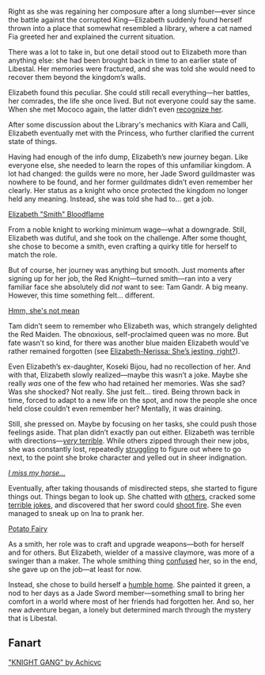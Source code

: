<!-- title: Elizabeth Rose Bloodflame -->
<!-- status: Alive -->

Right as she was regaining her composure after a long slumber—ever since the battle against the corrupted King—Elizabeth suddenly found herself thrown into a place that somewhat resembled a library, where a cat named Fia greeted her and explained the current situation.

There was a lot to take in, but one detail stood out to Elizabeth more than anything else: she had been brought back in time to an earlier state of Libestal. Her memories were fractured, and she was told she would need to recover them beyond the kingdom’s walls.

Elizabeth found this peculiar. She could still recall everything—her battles, her comrades, the life she once lived. But not everyone could say the same. When she met Mococo again, the latter didn’t even [recognize her](https://www.youtube.com/live/2toZfafpyW8?si=7Td3cbu0PPDJkx27&t=606).

After some discussion about the Library's mechanics with Kiara and Calli, Elizabeth eventually met with the Princess, who further clarified the current state of things.

Having had enough of the info dump, Elizabeth’s new journey began. Like everyone else, she needed to learn the ropes of this unfamiliar kingdom. A lot had changed: the guilds were no more, her Jade Sword guildmaster was nowhere to be found, and her former guildmates didn’t even remember her clearly. Her status as a knight who once protected the kingdom no longer held any meaning. Instead, she was told she had to… get a job.

[Elizabeth "Smith" Bloodflame](#embed:https://www.youtube.com/live/2toZfafpyW8?si=NAyI0H-VdaVYmt1i&t=1901)

From a noble knight to working minimum wage—what a downgrade. Still, Elizabeth was dutiful, and she took on the challenge. After some thought, she chose to become a smith, even crafting a quirky title for herself to match the role.

But of course, her journey was anything but smooth. Just moments after signing up for her job, the Red Knight—turned smith—ran into a very familiar face she absolutely did _not_ want to see: Tam Gandr. A big meany. However, this time something felt… different.

[Hmm, she's not mean](#embed:https://www.youtube.com/live/2toZfafpyW8?si=cub9RWxGvm1oH9sK&t=2105)

Tam didn’t seem to remember who Elizabeth was, which strangely delighted the Red Maiden. The obnoxious, self-proclaimed queen was no more. But fate wasn’t so kind, for there was another blue maiden Elizabeth would've rather remained forgotten (see [Elizabeth-Nerissa: She’s jesting, right?](#edge:liz-nerissa)).

Even Elizabeth’s ex-daughter, Koseki Bijou, had no recollection of her. And with that, Elizabeth slowly realized—maybe this wasn’t a joke. Maybe she really _was_ one of the few who had retained her memories. Was she sad? Was she shocked? Not really. She just felt… tired. Being thrown back in time, forced to adapt to a new life on the spot, and now the people she once held close couldn’t even remember her? Mentally, it was draining.

Still, she pressed on. Maybe by focusing on her tasks, she could push those feelings aside. That plan didn’t exactly pan out either. Elizabeth was terrible with directions—[_very_ terrible](https://www.youtube.com/live/2toZfafpyW8?si=y_o1ps5Fsgg5Gp0T&t=2561). While others zipped through their new jobs, she was constantly lost, repeatedly [struggling](https://www.youtube.com/live/2toZfafpyW8?si=k7qXNc2nNN22aSHQ&t=3331) to figure out where to go next, to the point she broke character and yelled out in sheer indignation.

[_I miss my horse..._](#embed:https://www.youtube.com/live/2toZfafpyW8?si=PnLljHdIk11Y8jBm&t=3454)

Eventually, after taking thousands of misdirected steps, she started to figure things out. Things began to look up. She chatted with [others](https://www.youtube.com/live/2toZfafpyW8?si=ECQ3WNgCsEOouRSU&t=4018), cracked some [terrible jokes](https://www.youtube.com/live/2toZfafpyW8?si=HRKqbzfBMQze3nLm&t=4666), and discovered that her sword could [shoot fire](https://www.youtube.com/live/2toZfafpyW8?si=rj1mAKCPPbUAYG2p&t=4782). She even managed to sneak up on Ina to prank her.

[Potato Fairy](#embed:https://www.youtube.com/live/2toZfafpyW8?si=R8Vy2HffirjAtLMt&t=6674)

As a smith, her role was to craft and upgrade weapons—both for herself and for others. But Elizabeth, wielder of a massive claymore, was more of a swinger than a maker. The whole smithing thing [confused](https://www.youtube.com/live/2toZfafpyW8?si=sigydwBMx8Bvvkd-&t=7247) her, so in the end, she gave up on the job—at least for now.

Instead, she chose to build herself a [humble home](https://www.youtube.com/live/2toZfafpyW8?si=HlRR5c81lqUhhU2P&t=10915). She painted it green, a nod to her days as a Jade Sword member—something small to bring her comfort in a world where most of her friends had forgotten her. And so, her new adventure began, a lonely but determined march through the mystery that is Libestal.

## Fanart

["KNIGHT GANG" by Achicvc](https://x.com/Another_achicvc/status/1922911239631516123)